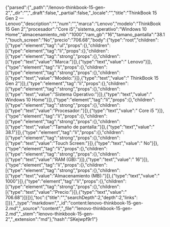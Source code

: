 {"parsed":{"_path":"/lenovo-thinkbook-15-gen-2","_dir":"","_draft":false,"_partial":false,"_locale":"","title":"ThinkBook 15 Gen 2 — Lenovo","description":"","num":"","marca":"Lenovo","modelo":"ThinkBook 15 Gen 2","procesador":"Core i5","sistema_operativo":"Windows 10 Home","almacenamiento_mb":"1000","ram_gb":"16","tamano_pantalla":"38.1","touch_screen":"No","precio":"706.68","body":{"type":"root","children":[{"type":"element","tag":"ul","props":{},"children":[{"type":"element","tag":"li","props":{},"children":[{"type":"element","tag":"strong","props":{},"children":[{"type":"text","value":"Marca:"}]},{"type":"text","value":" Lenovo"}]},{"type":"element","tag":"li","props":{},"children":[{"type":"element","tag":"strong","props":{},"children":[{"type":"text","value":"Modelo:"}]},{"type":"text","value":" ThinkBook 15 Gen 2"}]},{"type":"element","tag":"li","props":{},"children":[{"type":"element","tag":"strong","props":{},"children":[{"type":"text","value":"Sistema Operativo:"}]},{"type":"text","value":" Windows 10 Home"}]},{"type":"element","tag":"li","props":{},"children":[{"type":"element","tag":"strong","props":{},"children":[{"type":"text","value":"Procesador:"}]},{"type":"text","value":" Core i5 "}]},{"type":"element","tag":"li","props":{},"children":[{"type":"element","tag":"strong","props":{},"children":[{"type":"text","value":"Tamaño de pantalla:"}]},{"type":"text","value":" 38.1"}]},{"type":"element","tag":"li","props":{},"children":[{"type":"element","tag":"strong","props":{},"children":[{"type":"text","value":"Touch Screen:"}]},{"type":"text","value":" No"}]},{"type":"element","tag":"li","props":{},"children":[{"type":"element","tag":"strong","props":{},"children":[{"type":"text","value":"RAM (GB):"}]},{"type":"text","value":" 16"}]},{"type":"element","tag":"li","props":{},"children":[{"type":"element","tag":"strong","props":{},"children":[{"type":"text","value":"Almacenamiento (MB):"}]},{"type":"text","value":" 1000"}]},{"type":"element","tag":"li","props":{},"children":[{"type":"element","tag":"strong","props":{},"children":[{"type":"text","value":"Precio:"}]},{"type":"text","value":" 706.68"}]}]}],"toc":{"title":"","searchDepth":2,"depth":2,"links":[]}},"_type":"markdown","_id":"content:lenovo-thinkbook-15-gen-2.md","_source":"content","_file":"lenovo-thinkbook-15-gen-2.md","_stem":"lenovo-thinkbook-15-gen-2","_extension":"md"},"hash":"SKejwpf9r1"}